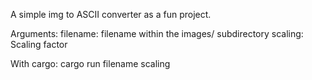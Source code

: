 A simple img to ASCII converter as a fun project.

Arguments:
filename: filename within the images/ subdirectory
scaling: Scaling factor 

With cargo:
cargo run filename scaling

